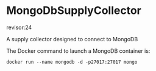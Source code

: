 # MongoDbSupplyCollector
revisor:24

A supply collector designed to connect to MongoDB

The Docker command to launch a MongoDB container is:

```docker run --name mongodb -d -p27017:27017 mongo```
